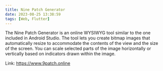 ```yaml
---
title: Nine Patch Generator
date: 2023-08-25 13:38:59
tags: [Web, Flutter]
---
```


The Nine Patch Generator is an online WYSIWYG tool similar to the one included in Android Studio. The tool lets you create bitmap images that automatically resize to accommodate the contents of the view and the size of the screen. You can scale selected parts of the image horizontally or vertically based on indicators drawn within the image.

Link: <https://www.9patch.online>
